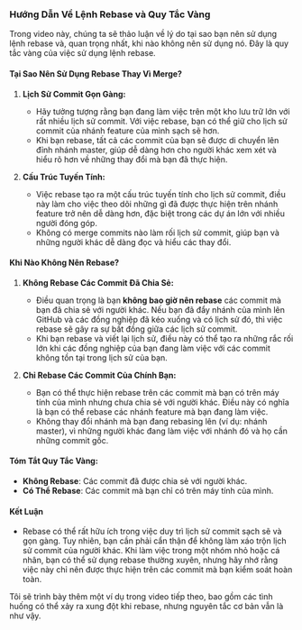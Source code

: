 ### Hướng Dẫn Về Lệnh Rebase và Quy Tắc Vàng

Trong video này, chúng ta sẽ thảo luận về lý do tại sao bạn nên sử dụng lệnh rebase và, quan trọng nhất, khi nào không nên sử dụng nó. Đây là quy tắc vàng của việc sử dụng lệnh rebase.

#### **Tại Sao Nên Sử Dụng Rebase Thay Vì Merge?**

1. **Lịch Sử Commit Gọn Gàng:**
   - Hãy tưởng tượng rằng bạn đang làm việc trên một kho lưu trữ lớn với rất nhiều lịch sử commit. Với việc rebase, bạn có thể giữ cho lịch sử commit của nhánh feature của mình sạch sẽ hơn.
   - Khi bạn rebase, tất cả các commit của bạn sẽ được di chuyển lên đỉnh nhánh master, giúp dễ dàng hơn cho người khác xem xét và hiểu rõ hơn về những thay đổi mà bạn đã thực hiện.

2. **Cấu Trúc Tuyến Tính:**
   - Việc rebase tạo ra một cấu trúc tuyến tính cho lịch sử commit, điều này làm cho việc theo dõi những gì đã được thực hiện trên nhánh feature trở nên dễ dàng hơn, đặc biệt trong các dự án lớn với nhiều người đóng góp.
   - Không có merge commits nào làm rối lịch sử commit, giúp bạn và những người khác dễ dàng đọc và hiểu các thay đổi.

#### **Khi Nào Không Nên Rebase?**

1. **Không Rebase Các Commit Đã Chia Sẻ:**
   - Điều quan trọng là bạn **không bao giờ nên rebase** các commit mà bạn đã chia sẻ với người khác. Nếu bạn đã đẩy nhánh của mình lên GitHub và các đồng nghiệp đã kéo xuống và có lịch sử đó, thì việc rebase sẽ gây ra sự bất đồng giữa các lịch sử commit.
   - Khi bạn rebase và viết lại lịch sử, điều này có thể tạo ra những rắc rối lớn khi các đồng nghiệp của bạn đang làm việc với các commit không tồn tại trong lịch sử của bạn.

2. **Chỉ Rebase Các Commit Của Chính Bạn:**
   - Bạn có thể thực hiện rebase trên các commit mà bạn có trên máy tính của mình nhưng chưa chia sẻ với người khác. Điều này có nghĩa là bạn có thể rebase các nhánh feature mà bạn đang làm việc.
   - Không thay đổi nhánh mà bạn đang rebasing lên (ví dụ: nhánh master), vì những người khác đang làm việc với nhánh đó và họ cần những commit gốc.

#### **Tóm Tắt Quy Tắc Vàng:**
- **Không Rebase**: Các commit đã được chia sẻ với người khác.
- **Có Thể Rebase**: Các commit mà bạn chỉ có trên máy tính của mình.

#### **Kết Luận**
- Rebase có thể rất hữu ích trong việc duy trì lịch sử commit sạch sẽ và gọn gàng. Tuy nhiên, bạn cần phải cẩn thận để không làm xáo trộn lịch sử commit của người khác. Khi làm việc trong một nhóm nhỏ hoặc cá nhân, bạn có thể sử dụng rebase thường xuyên, nhưng hãy nhớ rằng việc này chỉ nên được thực hiện trên các commit mà bạn kiểm soát hoàn toàn.

Tôi sẽ trình bày thêm một ví dụ trong video tiếp theo, bao gồm các tình huống có thể xảy ra xung đột khi rebase, nhưng nguyên tắc cơ bản vẫn là như vậy.
